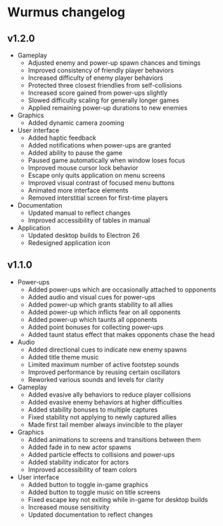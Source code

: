 # Wurmus changelog
## v1.2.0
- Gameplay
  - Adjusted enemy and power-up spawn chances and timings
  - Improved consistency of friendly player behaviors
  - Increased difficulty of enemy player behaviors
  - Protected three closest friendlies from self-collisions
  - Increased score gained from power-ups slightly
  - Slowed difficulty scaling for generally longer games
  - Applied remaining power-up durations to new enemies
- Graphics
  - Added dynamic camera zooming
- User interface
  - Added haptic feedback
  - Added notifications when power-ups are granted
  - Added ability to pause the game
  - Paused game automatically when window loses focus
  - Improved mouse cursor lock behavior
  - Escape only quits application on menu screens
  - Improved visual contrast of focused menu buttons
  - Animated more interface elements
  - Removed interstitial screen for first-time players
- Documentation
  - Updated manual to reflect changes
  - Improved accessibility of tables in manual
- Application
  - Updated desktop builds to Electron 26
  - Redesigned application icon

## v1.1.0
- Power-ups
  - Added power-ups which are occasionally attached to opponents
  - Added audio and visual cues for power-ups
  - Added power-up which grants stability to all allies
  - Added power-up which inflicts fear on all opponents
  - Added power-up which taunts all opponents
  - Added point bonuses for collecting power-ups
  - Added taunt status effect that makes opponents chase the head
- Audio
  - Added directional cues to indicate new enemy spawns
  - Added title theme music
  - Limited maximum number of active footstep sounds
  - Improved performance by reusing certain oscillators
  - Reworked various sounds and levels for clarity
- Gameplay
  - Added evasive ally behaviors to reduce player collisions
  - Added evasive enemy behaviors at higher difficulties
  - Added stability bonuses to multiple captures
  - Fixed stability not applying to newly captured allies
  - Made first tail member always invincible to the player
- Graphics
  - Added animations to screens and transitions between them
  - Added fade in to new actor spawns
  - Added particle effects to collisions and power-ups
  - Added stability indicator for actors
  - Improved accessibility of team colors
- User interface
  - Added button to toggle in-game graphics
  - Added button to toggle music on title screens
  - Fixed escape key not exiting while in-game for desktop builds
  - Increased mouse sensitivity
  - Updated documentation to reflect changes
